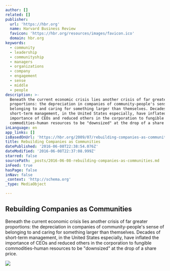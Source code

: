```yaml
---
author: []
related: []
publisher:
  url: 'https://hbr.org'
  name: Harvard Business Review
  favicon: 'https://hbr.org/resources/images/favicon.ico'
  domain: hbr.org
keywords:
  - community
  - leadership
  - communityship
  - managers
  - organizations
  - company
  - engagement
  - sense
  - middle
  - people
description: >-
  Beneath the current economic crisis lies another crisis of far greater
  proportions: the depreciation in companies of community-people's sense of
  belonging to and caring for something larger than themselves. Decades of
  short-term management, in the United States especially, have inflated the
  importance of CEOs and reduced others in the corporation to fungible
  commodities-human resources to be "downsized" at the drop of a share price.
inLanguage: en
app_links: []
isBasedOnUrl: 'https://hbr.org/2009/07/rebuilding-companies-as-communities'
title: Rebuilding Companies as Communities
datePublished: '2016-06-08T22:38:54.076Z'
dateModified: '2016-06-08T22:37:08.999Z'
starred: false
sourcePath: _posts/2016-06-08-rebuilding-companies-as-communities.md
inFeed: true
hasPage: false
inNav: false
_context: 'http://schema.org'
_type: MediaObject

---
```

<article style=""><h1>Rebuilding Companies as Communities</h1><p>Beneath the current economic crisis lies another crisis of far greater proportions: the depreciation in companies of community-people's sense of belonging to and caring for something larger than themselves. Decades of short-term management, in the United States especially, have inflated the importance of CEOs and reduced others in the corporation to fungible commodities-human resources to be "downsized" at the drop of a share price.</p><img src="https://hbr.org/resources/images/hbr_opengraph_940x490.png" /></article>